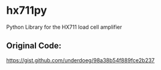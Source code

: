 # hx711py
Python Library for the HX711 load cell amplifier

## Original Code:
https://gist.github.com/underdoeg/98a38b54f889fce2b237
